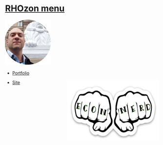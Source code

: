 # [RHOzon menu](https://rhozon.github.io/) 



![](me.jpg)      


- [Portfolio](https://rhozon.github.io/PortfolioRodrigo.html)

- [Site](https://rhozon.github.io/site/)               <img align="right" width="300" height="200" src="https://github.com/rhozon/rhozon.github.io/blob/master/econnerd.png">




